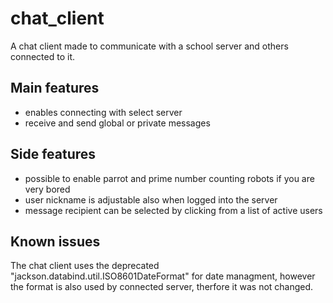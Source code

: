 # chat_client

A chat client made to communicate with a school server and others connected to it.

## Main features

* enables connecting with select server
* receive and send global or private messages

## Side features

* possible to enable parrot and prime number counting robots if you are very bored
* user nickname is adjustable also when logged into the server
* message recipient can be selected by clicking from a list of active users

## Known issues

The chat client uses the deprecated "jackson.databind.util.ISO8601DateFormat" for date managment, 
however the format is also used by connected server, therfore it was not changed.